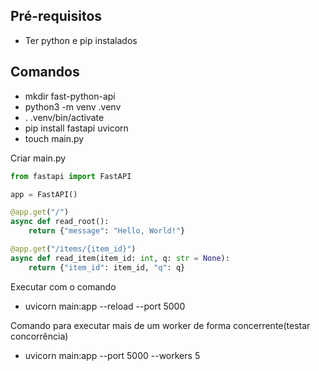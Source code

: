 ## Pré-requisitos
- Ter python e pip instalados

## Comandos
- mkdir fast-python-api
- python3 -m venv .venv
- . .venv/bin/activate
- pip install fastapi uvicorn
- touch main.py

Criar main.py
```python
from fastapi import FastAPI

app = FastAPI()

@app.get("/")
async def read_root():
    return {"message": "Hello, World!"}

@app.get("/items/{item_id}")
async def read_item(item_id: int, q: str = None):
    return {"item_id": item_id, "q": q}

```
Executar com o comando
- uvicorn main:app --reload --port 5000

Comando para executar mais de um worker de forma concerrente(testar concorrência)
- uvicorn main:app --port 5000 --workers 5
